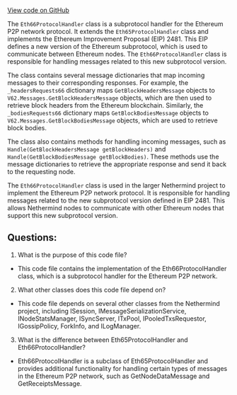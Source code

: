[View code on GitHub](https://github.com/NethermindEth/nethermind/src/Nethermind/Nethermind.Network/P2P/Subprotocols/Eth/V66/Eth66ProtocolHandler.cs)

The `Eth66ProtocolHandler` class is a subprotocol handler for the Ethereum P2P network protocol. It extends the `Eth65ProtocolHandler` class and implements the Ethereum Improvement Proposal (EIP) 2481. This EIP defines a new version of the Ethereum subprotocol, which is used to communicate between Ethereum nodes. The `Eth66ProtocolHandler` class is responsible for handling messages related to this new subprotocol version.

The class contains several message dictionaries that map incoming messages to their corresponding responses. For example, the `_headersRequests66` dictionary maps `GetBlockHeadersMessage` objects to `V62.Messages.GetBlockHeadersMessage` objects, which are then used to retrieve block headers from the Ethereum blockchain. Similarly, the `_bodiesRequests66` dictionary maps `GetBlockBodiesMessage` objects to `V62.Messages.GetBlockBodiesMessage` objects, which are used to retrieve block bodies.

The class also contains methods for handling incoming messages, such as `Handle(GetBlockHeadersMessage getBlockHeaders)` and `Handle(GetBlockBodiesMessage getBlockBodies)`. These methods use the message dictionaries to retrieve the appropriate response and send it back to the requesting node.

The `Eth66ProtocolHandler` class is used in the larger Nethermind project to implement the Ethereum P2P network protocol. It is responsible for handling messages related to the new subprotocol version defined in EIP 2481. This allows Nethermind nodes to communicate with other Ethereum nodes that support this new subprotocol version.
## Questions: 
 1. What is the purpose of this code file?
- This code file contains the implementation of the Eth66ProtocolHandler class, which is a subprotocol handler for the Ethereum P2P network.

2. What other classes does this code file depend on?
- This code file depends on several other classes from the Nethermind project, including ISession, IMessageSerializationService, INodeStatsManager, ISyncServer, ITxPool, IPooledTxsRequestor, IGossipPolicy, ForkInfo, and ILogManager.

3. What is the difference between Eth65ProtocolHandler and Eth66ProtocolHandler?
- Eth66ProtocolHandler is a subclass of Eth65ProtocolHandler and provides additional functionality for handling certain types of messages in the Ethereum P2P network, such as GetNodeDataMessage and GetReceiptsMessage.